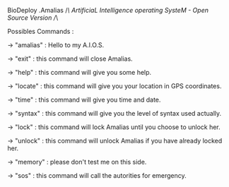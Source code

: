 BioDeploy .Amalias /*\ ArtificiaL Intelligence operating SysteM - Open Source Version /*\

Possibles Commands :

-> "amalias" : Hello to my A.I.O.S.

-> "exit" : this command will close Amalias.

-> "help" : this command will give you some help.

-> "locate" : this command will give you your location in GPS coordinates.

-> "time" : this command will give you time and date.

-> "syntax" : this command will give you the level of syntax used actually.

-> "lock" : this command will lock Amalias until you choose to unlock her.

-> "unlock" : this command will unlock Amalias if you have already locked her.

-> "memory" : please don't test me on this side.

-> "sos" : this command will call the autorities for emergency.